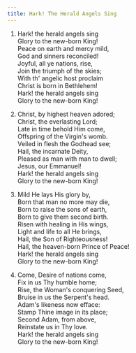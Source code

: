 ```yaml
---
title: Hark! The Herald Angels Sing
---
```

1. Hark! the herald angels sing  
Glory to the new-born King!  
Peace on earth and mercy mild,  
God and sinners reconciled!  
Joyful, all ye nations, rise,  
Join the triumph of the skies;  
With th' angelic host proclaim  
Christ is born in Bethlehem!  
Hark! the herald angels sing  
Glory to the new-born King!  

2. Christ, by highest heaven adored;  
Christ, the everlasting Lord;  
Late in time behold Him come,  
Offspring of the Virgin's womb.  
Veiled in flesh the Godhead see;  
Hail, the incarnate Deity,  
Pleased as man with man to dwell;  
Jesus, our Emmanuel!  
Hark! the herald angels sing  
Glory to the new-born King!  

3. Mild He lays His glory by,  
Born that man no more may die,  
Born to raise the sons of earth,  
Born to give them second birth.  
Risen with healing in His wings,  
Light and life to all He brings,  
Hail, the Son of Righteousness!  
Hail, the heaven-born Prince of Peace!  
Hark! the herald angels sing  
Glory to the new-born King!  

4. Come, Desire of nations come,  
Fix in us Thy humble home;  
Rise, the Woman's conquering Seed,  
Bruise in us the Serpent's head.  
Adam's likeness now efface:  
Stamp Thine image in its place;  
Second Adam, from above,  
Reinstate us in Thy love.  
Hark! the herald angels sing  
Glory to the new-born King!  